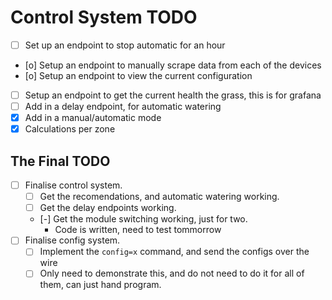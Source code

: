 # Control System TODO

- [ ] Set up an endpoint to stop automatic for an hour
- [o] Setup an endpoint to manually scrape data from each of the devices
- [o] Setup an endpoint to view the current configuration
- [ ] Setup an endpoint to get the current health the grass, this is for grafana
- [ ] Add in a delay endpoint, for automatic watering
- [x] Add in a manual/automatic mode
- [x] Calculations per zone

## The Final TODO

- [ ] Finalise control system.
  - [ ] Get the recomendations, and automatic watering working.
  - [ ] Get the delay endpoints working.
  - [-] Get the module switching working, just for two.
     - Code is written, need to test tommorrow
- [ ] Finalise config system.
  - [ ] Implement the `config=x` command, and send the configs over the wire
  - [ ] Only need to demonstrate this, and do not need to do it for all of them,
        can just hand program.
